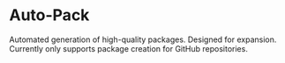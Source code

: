 # Auto-Pack
Automated generation of high-quality packages. Designed for expansion. Currently only supports package creation for GitHub repositories.
